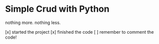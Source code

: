 # Simple Crud with Python

nothing more. nothing less.

[x] started the project
[x] finished the code
[ ] remember to comment the code!
